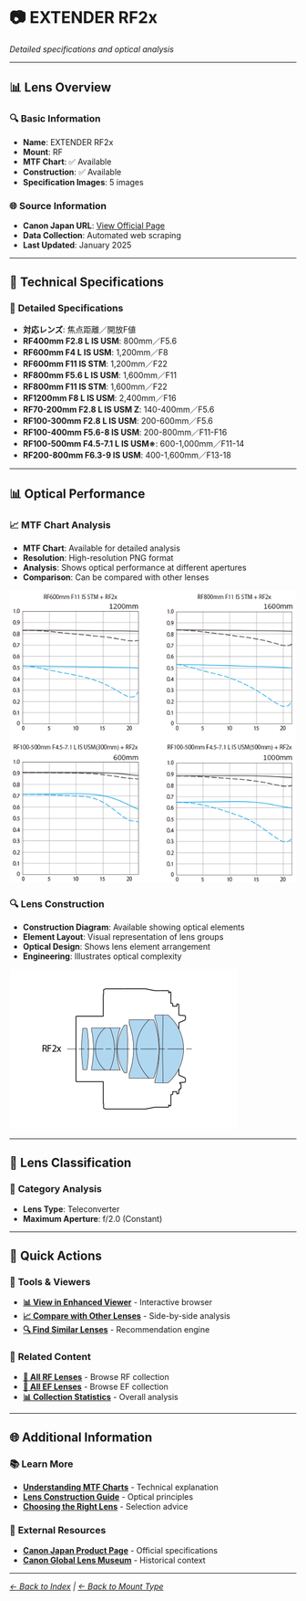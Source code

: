 # 📷 EXTENDER RF2x

*Detailed specifications and optical analysis*

---

## 📊 **Lens Overview**

### 🔍 **Basic Information**
- **Name**: EXTENDER RF2x
- **Mount**: RF
- **MTF Chart**: ✅ Available
- **Construction**: ✅ Available
- **Specification Images**: 5 images

### 🌐 **Source Information**
- **Canon Japan URL**: [View Official Page](https://personal.canon.jp/product/camera/rf/extender-rf2/spec)
- **Data Collection**: Automated web scraping
- **Last Updated**: January 2025

---

## 🔧 **Technical Specifications**

### 📏 **Detailed Specifications**
- **対応レンズ**: 焦点距離／開放F値
- **RF400mm F2.8 L IS USM**: 800mm／F5.6
- **RF600mm F4 L IS USM**: 1,200mm／F8
- **RF600mm F11 IS STM**: 1,200mm／F22
- **RF800mm F5.6 L IS USM**: 1,600mm／F11
- **RF800mm F11 IS STM**: 1,600mm／F22
- **RF1200mm F8 L IS USM**: 2,400mm／F16
- **RF70-200mm F2.8 L IS USM Z**: 140-400mm／F5.6
- **RF100-300mm F2.8 L IS USM**: 200-600mm／F5.6
- **RF100-400mm F5.6-8 IS USM**: 200-800mm／F11-F16
- **RF100-500mm F4.5-7.1 L IS USM※**: 600-1,000mm／F11-14
- **RF200-800mm F6.3-9 IS USM**: 400-1,600mm／F13-18

---

## 📊 **Optical Performance**

### 📈 **MTF Chart Analysis**

- **MTF Chart**: Available for detailed analysis
- **Resolution**: High-resolution PNG format
- **Analysis**: Shows optical performance at different apertures
- **Comparison**: Can be compared with other lenses

![MTF Chart](../../canon_mtf_data/rf_lenses/EXTENDER_RF2x/mtf_spec_mtf.png)

### 🔍 **Lens Construction**

- **Construction Diagram**: Available showing optical elements
- **Element Layout**: Visual representation of lens groups
- **Optical Design**: Shows lens element arrangement
- **Engineering**: Illustrates optical complexity

![Construction Diagram](../../canon_mtf_data/rf_lenses/EXTENDER_RF2x/construction_spec_lens_construction.png)

---

## 🎯 **Lens Classification**

### 📝 **Category Analysis**
- **Lens Type**: Teleconverter
- **Maximum Aperture**: f/2.0 (Constant)

---

## 📱 **Quick Actions**

### 🔧 **Tools & Viewers**
- **[📊 View in Enhanced Viewer](../../canon_enhanced_mtf_viewer.html)** - Interactive browser
- **[📈 Compare with Other Lenses](../../analysis/mtf_comparison.md)** - Side-by-side analysis
- **[🔍 Find Similar Lenses](../../lens_finder.md)** - Recommendation engine

### 📂 **Related Content**
- **[🔵 All RF Lenses](../rf_lenses.md)** - Browse RF collection
- **[🔴 All EF Lenses](../ef_lenses.md)** - Browse EF collection
- **[📊 Collection Statistics](../statistics.md)** - Overall analysis

---

## 🌐 **Additional Information**

### 📚 **Learn More**
- **[Understanding MTF Charts](../education/understanding_mtf.md)** - Technical explanation
- **[Lens Construction Guide](../education/lens_construction.md)** - Optical principles
- **[Choosing the Right Lens](../education/lens_selection.md)** - Selection advice

### 🔗 **External Resources**
- **[Canon Japan Product Page](https://personal.canon.jp/product/camera/rf/extender-rf2/spec)** - Official specifications
- **[Canon Global Lens Museum](https://global.canon/en/c-museum/lens.html)** - Historical context

---

*[← Back to Index](../../index.md) | [← Back to Mount Type](../rf_lenses.md)*

